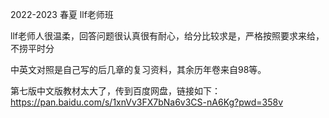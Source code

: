 2022-2023 春夏 llf老师班

llf老师人很温柔，回答问题很认真很有耐心，给分比较求是，严格按照要求来给，不捞平时分

中英文对照是自己写的后几章的复习资料，其余历年卷来自98等。

第七版中文版教材太大了，传到百度网盘，链接如下：https://pan.baidu.com/s/1xnVv3FX7bNa6v3CS-nA6Kg?pwd=358v
